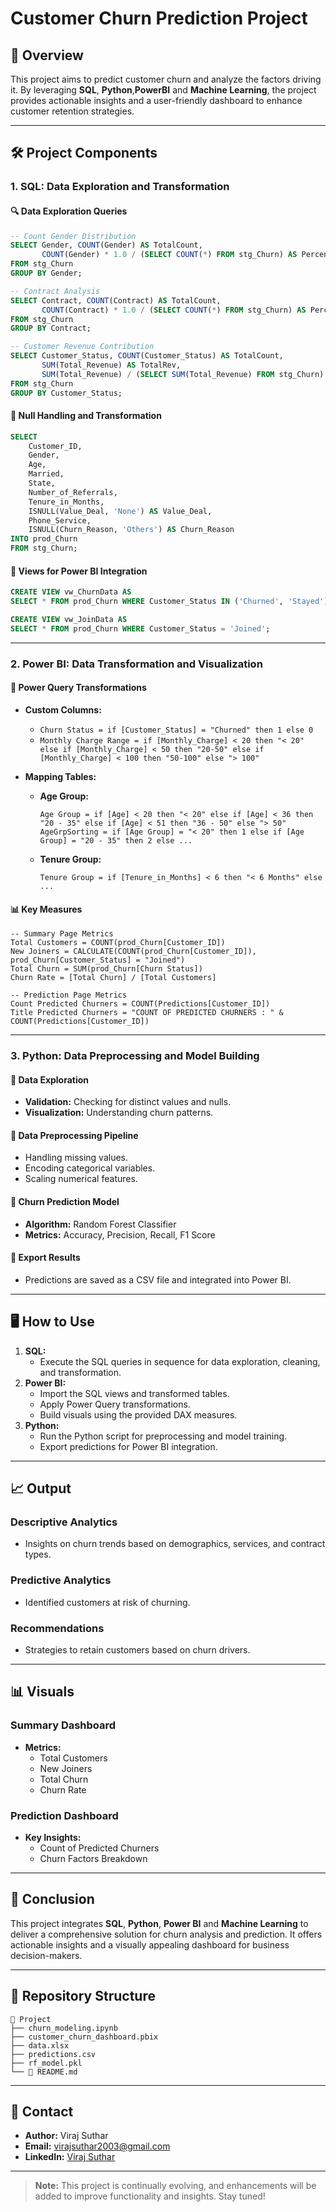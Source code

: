 # Customer Churn Prediction Project

## 🚀 Overview
This project aims to predict customer churn and analyze the factors driving it. By leveraging **SQL**, **Python**,**PowerBI** and **Machine Learning**, the project provides actionable insights and a user-friendly dashboard to enhance customer retention strategies. 

---

## 🛠️ Project Components

### 1. **SQL: Data Exploration and Transformation**
#### 🔍 Data Exploration Queries
```sql
-- Count Gender Distribution
SELECT Gender, COUNT(Gender) AS TotalCount,
       COUNT(Gender) * 1.0 / (SELECT COUNT(*) FROM stg_Churn) AS Percentage
FROM stg_Churn
GROUP BY Gender;

-- Contract Analysis
SELECT Contract, COUNT(Contract) AS TotalCount,
       COUNT(Contract) * 1.0 / (SELECT COUNT(*) FROM stg_Churn) AS Percentage
FROM stg_Churn
GROUP BY Contract;

-- Customer Revenue Contribution
SELECT Customer_Status, COUNT(Customer_Status) AS TotalCount, 
       SUM(Total_Revenue) AS TotalRev,
       SUM(Total_Revenue) / (SELECT SUM(Total_Revenue) FROM stg_Churn) * 100 AS RevPercentage
FROM stg_Churn
GROUP BY Customer_Status;
```

#### 🧹 Null Handling and Transformation
```sql
SELECT 
    Customer_ID,
    Gender,
    Age,
    Married,
    State,
    Number_of_Referrals,
    Tenure_in_Months,
    ISNULL(Value_Deal, 'None') AS Value_Deal,
    Phone_Service,
    ISNULL(Churn_Reason, 'Others') AS Churn_Reason
INTO prod_Churn
FROM stg_Churn;
```

#### 📄 Views for Power BI Integration
```sql
CREATE VIEW vw_ChurnData AS
SELECT * FROM prod_Churn WHERE Customer_Status IN ('Churned', 'Stayed');

CREATE VIEW vw_JoinData AS
SELECT * FROM prod_Churn WHERE Customer_Status = 'Joined';
```

---

### 2. **Power BI: Data Transformation and Visualization**
#### 🔄 Power Query Transformations
- **Custom Columns:**
  - `Churn Status = if [Customer_Status] = "Churned" then 1 else 0`
  - `Monthly Charge Range = if [Monthly_Charge] < 20 then "< 20" else if [Monthly_Charge] < 50 then "20-50" else if [Monthly_Charge] < 100 then "50-100" else "> 100"`

- **Mapping Tables:**
  - **Age Group:**
    ```
    Age Group = if [Age] < 20 then "< 20" else if [Age] < 36 then "20 - 35" else if [Age] < 51 then "36 - 50" else "> 50"
    AgeGrpSorting = if [Age Group] = "< 20" then 1 else if [Age Group] = "20 - 35" then 2 else ...
    ```
  - **Tenure Group:**
    ```
    Tenure Group = if [Tenure_in_Months] < 6 then "< 6 Months" else ...
    ```

#### 📊 Key Measures
```DAX
-- Summary Page Metrics
Total Customers = COUNT(prod_Churn[Customer_ID])
New Joiners = CALCULATE(COUNT(prod_Churn[Customer_ID]), prod_Churn[Customer_Status] = "Joined")
Total Churn = SUM(prod_Churn[Churn Status])
Churn Rate = [Total Churn] / [Total Customers]

-- Prediction Page Metrics
Count Predicted Churners = COUNT(Predictions[Customer_ID])
Title Predicted Churners = "COUNT OF PREDICTED CHURNERS : " & COUNT(Predictions[Customer_ID])
```

---

### 3. **Python: Data Preprocessing and Model Building**
#### 🧪 Data Exploration
- **Validation:** Checking for distinct values and nulls.
- **Visualization:** Understanding churn patterns.

#### 🔧 Data Preprocessing Pipeline
- Handling missing values.
- Encoding categorical variables.
- Scaling numerical features.

#### 🤖 Churn Prediction Model
- **Algorithm:** Random Forest Classifier
- **Metrics:** Accuracy, Precision, Recall, F1 Score

#### 📂 Export Results
- Predictions are saved as a CSV file and integrated into Power BI.

---

## 🖥️ How to Use
1. **SQL:**
   - Execute the SQL queries in sequence for data exploration, cleaning, and transformation.
2. **Power BI:**
   - Import the SQL views and transformed tables.
   - Apply Power Query transformations.
   - Build visuals using the provided DAX measures.
3. **Python:**
   - Run the Python script for preprocessing and model training.
   - Export predictions for Power BI integration.

---

## 📈 Output
### Descriptive Analytics
- Insights on churn trends based on demographics, services, and contract types.

### Predictive Analytics
- Identified customers at risk of churning.

### Recommendations
- Strategies to retain customers based on churn drivers.

---

## 📊 Visuals
### Summary Dashboard
- **Metrics:**
  - Total Customers
  - New Joiners
  - Total Churn
  - Churn Rate

### Prediction Dashboard
- **Key Insights:**
  - Count of Predicted Churners
  - Churn Factors Breakdown

---

## 📌 Conclusion
This project integrates **SQL**, **Python**, **Power BI** and **Machine Learning** to deliver a comprehensive solution for churn analysis and prediction. It offers actionable insights and a visually appealing dashboard for business decision-makers.

---

## 📂 Repository Structure
```
📁 Project
├── churn_modeling.ipynb
├── customer_churn_dashboard.pbix
├── data.xlsx
├── predictions.csv
├── rf_model.pkl
└── 📜 README.md
```

---

## 📧 Contact
- **Author:** Viraj Suthar
- **Email:** virajsuthar2003@gmail.com
- **LinkedIn:** [Viraj Suthar](https://www.linkedin.com/in/viraj-suthar-517445333/)

---

> **Note:** This project is continually evolving, and enhancements will be added to improve functionality and insights. Stay tuned!

